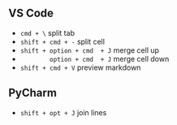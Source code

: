 ## VS Code
- `cmd + \` split tab
- `shift + cmd + -` split cell
- `shift + option + cmd  + J` merge cell up
- `        option + cmd  + J` merge cell down
- `shift + cmd + V` preview markdown

## PyCharm
- `shift + opt + J` join lines 
